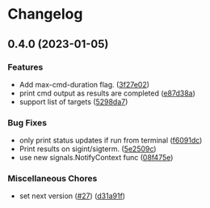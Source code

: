 # Changelog

## 0.4.0 (2023-01-05)


### Features

* Add max-cmd-duration flag. ([3f27e02](https://github.com/googleapis/btlr/commit/3f27e0249894a1b2a7a68f004ce6195aceb5bccd))
* print cmd output as results are completed ([e87d38a](https://github.com/googleapis/btlr/commit/e87d38aec751479099a83d00f502cd7918630c45))
* support list of targets ([5298da7](https://github.com/googleapis/btlr/commit/5298da7cb94407ffb98cc747d6409ed84b186a09))


### Bug Fixes

* only print status updates if run from terminal ([f6091dc](https://github.com/googleapis/btlr/commit/f6091dccb2f35cc357750df28f38caec47f6737e))
* Print results on sigint/sigterm. ([5e2509c](https://github.com/googleapis/btlr/commit/5e2509cb09ee94348cda8f68f3e1ed9091430c03))
* use new signals.NotifyContext func ([08f475e](https://github.com/googleapis/btlr/commit/08f475e01ed68eaa4ac41eed3c01b04e029ecb9a))


### Miscellaneous Chores

* set next version ([#27](https://github.com/googleapis/btlr/issues/27)) ([d31a91f](https://github.com/googleapis/btlr/commit/d31a91f5f5c321d38d4de0bc42dc947d9a638d4d))
